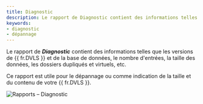 ```yaml
---
title: Diagnostic
description: Le rapport de Diagnostic contient des informations telles que les version de Devolutions Server et de la base de données, le nombre d'entrées, la taille des données, les dossiers dupliqués et virtuels, etc.
keywords: 
- diagnostic
- dépannage
---
```

Le rapport de ***Diagnostic*** contient des informations telles que les versions de {{ fr.DVLS }} et de la base de données, le nombre d'entrées, la taille des données, les dossiers dupliqués et virtuels, etc.  

Ce rapport est utile pour le dépannage ou comme indication de la taille et du contenu de votre {{ fr.DVLS }}. 

![Rapports – Diagnostic](/img/fr/server/ServerOp8135.png)
